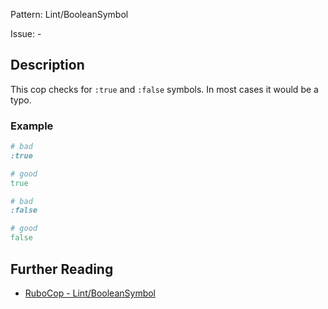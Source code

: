 Pattern: Lint/BooleanSymbol

Issue: -

## Description

This cop checks for `:true` and `:false` symbols.
In most cases it would be a typo.

### Example

```ruby
# bad
:true

# good
true
```
```ruby
# bad
:false

# good
false
```

## Further Reading

* [RuboCop - Lint/BooleanSymbol](https://rubocop.readthedocs.io/en/latest/cops_lint/#lintbooleansymbol)
